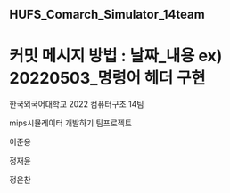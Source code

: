 ## HUFS_Comarch_Simulator_14team

#  커밋 메시지 방법 : 날짜_내용  ex) 20220503_명령어 헤더 구현

한국외국어대학교 2022 컴퓨터구조 14팀

mips시뮬레이터 개발하기 팀프로젝트 


이준용

정재윤

정은찬
